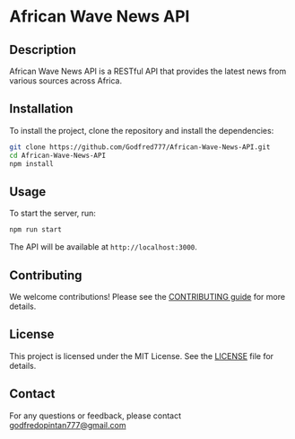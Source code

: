 # African Wave News API

## Description
African Wave News API is a RESTful API that provides the latest news from various sources across Africa.

## Installation
To install the project, clone the repository and install the dependencies:

```bash
git clone https://github.com/Godfred777/African-Wave-News-API.git
cd African-Wave-News-API
npm install
```

## Usage
To start the server, run:

```bash
npm run start
```

The API will be available at `http://localhost:3000`.

## Contributing
We welcome contributions! Please see the [CONTRIBUTING guide](CONTRIBUTING.md) for more details.

## License
This project is licensed under the MIT License. See the [LICENSE](LICENSE) file for details.

## Contact
For any questions or feedback, please contact [godfredopintan777@gmail.com](godfredopintan777@gmail.com)
